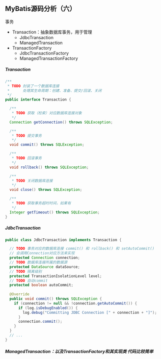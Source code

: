 ## MyBatis源码分析（六）

事务

- Transaction：抽象数据库事务，用于管理
  - JdbcTransaction
  - ManagedTransaction
- TransactionFactory
  - JdbcTransactionFactory
  - ManagedTransactionFactory



##### Transaction

```java
/**
 * TODO 封装了一个数据库连接
 *      处理其生命周期：创建、准备、提交/回滚、关闭
 */
public interface Transaction {

  /**
   * TODO 获取（检索）对应数据库连接对象
   */
  Connection getConnection() throws SQLException;

  /**
   * TODO 提交事务
   */
  void commit() throws SQLException;

  /**
   * TODO 回滚事务
   */
  void rollback() throws SQLException;

  /**
   * TODO 关闭数据库连接
   */
  void close() throws SQLException;

  /**
   * TODO 获取事务超时时间，如果有
   */
  Integer getTimeout() throws SQLException;
}
```



##### JdbcTransaction

```java
public class JdbcTransaction implements Transaction {

  // TODO 事务对应的数据库连接 commit() 和 rollback() 和 setAutoCommit() 
  // 会调用Connection对应方法来实现
  protected Connection connection;
  // TODO 数据库连接所属的数据源
  protected DataSource dataSource;
  // TODO 隔离级别
  protected TransactionIsolationLevel level;
  // TODO 自动commit
  protected boolean autoCommit;
  
  @Override
  public void commit() throws SQLException {
    if (connection != null && !connection.getAutoCommit()) {
      if (log.isDebugEnabled()) {
        log.debug("Committing JDBC Connection [" + connection + "]");
      }
      connection.commit();
    }
  }
  // ...
}
```



##### ManagedTransaction：以及TransactionFactory和其实现类 代码比较简单

